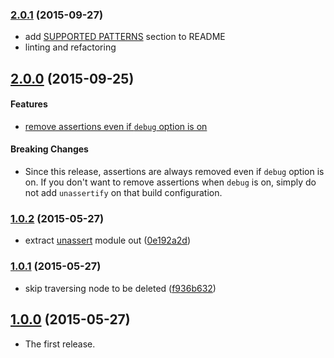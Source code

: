 ### [2.0.1](https://github.com/twada/unassertify/releases/tag/v2.0.1) (2015-09-27)


  * add [SUPPORTED PATTERNS](https://github.com/twada/unassertify#supported-patterns) section to README
  * linting and refactoring


## [2.0.0](https://github.com/twada/unassertify/releases/tag/v2.0.0) (2015-09-25)


#### Features

  * [remove assertions even if `debug` option is on](https://github.com/twada/unassertify/pull/2)


#### Breaking Changes

  * Since this release, assertions are always removed even if `debug` option is on. If you don't want to remove assertions when `debug` is on, simply do not add `unassertify` on that build configuration.


### [1.0.2](https://github.com/twada/unassertify/releases/tag/v1.0.2) (2015-05-27)


  * extract [unassert](https://github.com/twada/unassert) module out ([0e192a2d](https://github.com/twada/unassertify/commit/0e192a2d0fdf31a0ffb410d57e779c446785f3bd))


### [1.0.1](https://github.com/twada/unassertify/releases/tag/v1.0.1) (2015-05-27)


  * skip traversing node to be deleted ([f936b632](https://github.com/twada/unassertify/commit/f936b632d58a427d2c458a21d706e17f9b97b311))


## [1.0.0](https://github.com/twada/unassertify/releases/tag/v1.0.0) (2015-05-27)


  * The first release.
